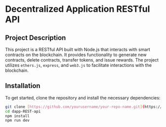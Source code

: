 # Decentralized Application RESTful API

## Project Description

This project is a RESTful API built with Node.js that interacts with smart contracts on the blockchain. It provides functionality to generate new contracts, delete contracts, transfer tokens, and issue rewards. The project utilizes `ethers.js`, `express`, and `web3.js` to facilitate interactions with the blockchain.

## Installation

To get started, clone the repository and install the necessary dependencies:

```bash
git clone [https://github.com/yourusername/your-repo-name.git](https://github.com/maryammoshtoofar/dapp-REST-api)
cd dapp-REST-api
npm install
npm run dev
